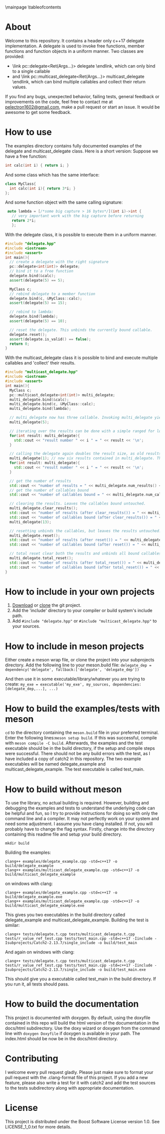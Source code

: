 \mainpage
\tableofcontents
# About
Welcome to this repository. It contains a header only c++17 delegate implementation. A delegate is used to invoke free functions, member functions and function objects in a uniform manner. Two classes are provided: 
 - \link pc::delegate<Ret(Args...)> delegate \endlink, which can only bind to a single callable
 - and \link pc::multicast_delegate<Ret(Args...)> multicast_delegate \endlink, which can bind multiple callables and collect their return values.

If you find any bugs, unexpected behavior, failing tests, general feedback or improvements on the code, feel free to contact me at pelectron1602@gmail.com, make a pull request or start an issue. It would be awesome to get some feedback.

# How to use
The examples directory contains fully documented examples of the delegate and multicast_delegate class. Here is a short version:
Suppose we have a free function:

```cpp 
int calc(int i) { return i; }
```
And some class which has the same interface:
```cpp 
class MyClass{
  int calc(int i){ return 3*i; }
};
```
And some function object with the same calling signature:
```cpp
 auto lambda = [/*some big capture > 16 bytes*/](int i)->int { 
   // very important work with the big capture before returning
   return 2*i; 
   };
```
With the delegate class, it is possible to execute them in a uniform manner.
```cpp
#include "delegate.hpp"
#include <iostream>
#include <assert>
int main(){
  // create a delegate with the right signature
  pc::delegate<int(int)> delegate;
  // bind it to a free function
  delegate.bind(&calc);
  assert(delegate(5) == 5);

  MyClass c;
  // rebind delegate to a member function
  delegate.bind(c, &MyClass::calc);
  assert(delegate(5) == 15);

  // rebind to lambda:
  delegate.bind(lambda);
  assert(delegate(5) == 10);

  // reset the delegate. This unbinds the currently bound callable.
  delegate.reset();
  assert(delegate.is_valid() == false); 
  return 0;
}
```
With the multicast_delegate class it is possible to bind and execute multiple callables and 'collect' their results.
```cpp
#include "multicast_delegate.hpp"
#include <iostream>
#include <assert>
int main(){
  MyClass c;
  pc::multicast_delegate<int(int)> multi_delegate;
  multi_delegate.bind(&calc);
  multi_delegate.bind(c, &MyClass::calc);
  multi_delegate.bind(lambda);

  // multi_delegate now has three callable. Invoking multi_delegate yields three results. They results are in the same order as the callables bound, i.e. result 0 is the result of the free function calc, result 1 is the result of the calc call on variable c and result 2 the result of calling lambda.
  multi_delegate(5);

  // iterating over the results can be done with a simple ranged for loop.
  for(int result: multi_delegate){
    std::cout << "result number " << i " = " << result << '\n';
  }

  // calling the delegate again doubles the result size, as old results don't get cleared. 
  multi_delegate(1); // now six results contained in multi_delegate. The three first ones are the old results.
  for(int result: multi_delegate){
    std::cout << "result number " << i " = " << result << '\n';
  }

  // get the number of results 
  std::cout << "number of results = " << multi_delegate.num_results() << ".\n";
  // get the number of callables bound
  std::cout << "number of callables bound = " << multi_delegate.num_callables() << ",\n";

  // clearing the results. Leaves the callables bound untouched.
  multi_delegate.clear_results();
  std::cout << "number of results (after clear_results()) = " << multi_delegate.num_results() << ".\n";
  std::cout << "number of callables bound (after clear_results()) = " << multi_delegate.num_callables() << ",\n";
  multi_delegate(13);

  // resetting unbinds the callables, but leaves the results untouched.
  multi_delegate.reset();
  std::cout << "number of results (after reset()) = " << multi_delegate.num_results() << ".\n";
  std::cout << "number of callables bound (after reset()) = " << multi_delegate.num_callables() << ",\n";

  // total reset clear both the results and unbinds all bound callables.
  multi_delegate.total_reset();
  std::cout << "number of results (after total_reset()) = " << multi_delegate.num_results() << ".\n";
  std::cout << "number of callables bound (after total_reset()) = " << multi_delegate.num_callables() << ",\n";
}
```

# How to include in your own projects
1. <a href="https://github.com/pelectron/delegate/archive/refs/heads/master.zip">Download</a> or <a href="https://github.com/pelectron/delegate.git">clone</a> the git project. 
2. Add the 'include' directory to your compiler or build system's include path. 
3. Add ``#include "delegate.hpp"`` or ``#include "multicast_delegate.hpp"`` to your sources.

# How to include in meson projects
Either create a meson wrap file, or clone the project into your subprojects directory. Add the following line to your meson.build file: 
``delegate_dep = dependency('delegate', fallback:['delegate', 'delegate_dep'])``

And then use it in some executable/library/whatever you are trying to create:
``my_exe = executable('my_exe', my_sources, dependencies:[delegate_dep,...], ...)``

# How to build the examples/tests with meson
``cd`` to the directory containing the ``meson.build`` file in your preferred terminal. Enter the following lines:``meson setup build``. If this was successful, compile with
``meson compile -C build``. Afterwards, the examples and the test executable should be in the build directory, if the setup and compile steps were successful. There should not be any build errors with the test, as I have included a copy of catch2 in this repository. The two example executables will be named delegate_example and multicast_delegate_example. The test executable is called test_main.

# How to build without meson
To use the library, no actual building is required. However, building and debugging the examples and tests to understand the underlying code can be helpful and fun, so I try to provide instructions for doing so with only the command line and a compiler. It may not perfectly work on your system and need some adjustment. I assume you have clang installed. If not, you will probably have to change the flag syntax.
Firstly, change into the directory containing this readme file and setup your build directory.
```shell
mkdir build
```
Building the examples:
```shell
clang++ examples/delegate_example.cpp -std=c++17 -o build/delegate_example
clang++ examples/multicast_delegate_example.cpp -std=c++17 -o build/multicast_delegate_example
```
on windows with clang:
```shell
clang++ examples/delegate_example.cpp -std=c++17 -o build/delegate_example.exe
clang++ examples/multicast_delegate_example.cpp -std=c++17 -o build/multicast_delegate_example.exe
```
This gives you two executables in the build directory called delegate_example and multicast_delegate_example.
Building the test is similar:
```shell
clang++ tests/delegate.t.cpp tests/multicast_delegate.t.cpp tests/r_value_ref_test.cpp tests/test_main.cpp -std=c++17 -Iinclude -Isubprojects/Catch2-2.13.7/single_include -o build/test_main
```
And again on windows with clang:
```shell
clang++ tests/delegate.t.cpp tests/multicast_delegate.t.cpp tests/r_value_ref_test.cpp tests/test_main.cpp -std=c++17 -Iinclude -Isubprojects/Catch2-2.13.7/single_include -o build/test_main.exe
```
This should give you a executable called test_main in the build directory. If you run it, all tests should pass.

# How to build the documentation
This project is documented with doxygen. By default, using the doxyfile contained in this repo will build the html version of the documentation in the docs/html subdirectory. Use the doxy wizard or doxygen from the command line with ``doxygen Doxyfile`` if doxygen is available in your path. The index.html should be now be in the docs/html directory.

# Contributing
I welcome every pull request gladly. Please just make sure to format your pull request with the .clang-format file of this project. If you add a new feature, please also write a test for it with catch2 and add the test sources to the tests subdirectory along with appropriate documentation.

# License
This project is distributed under the Boost Software License version 1.0. See LICENSE_1_0.txt for more details.
